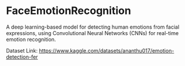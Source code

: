 # FaceEmotionRecognition
A deep learning-based model for detecting human emotions from facial expressions, using Convolutional Neural Networks (CNNs) for real-time emotion recognition.


Dataset Link:
https://www.kaggle.com/datasets/ananthu017/emotion-detection-fer
